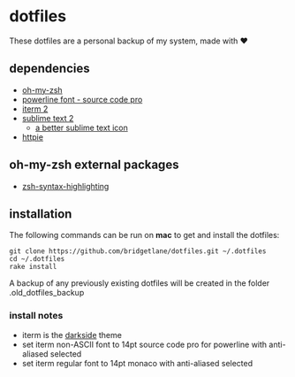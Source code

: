 # dotfiles
These dotfiles are a personal backup of my system, made with :heart:

## dependencies
- [oh-my-zsh](https://github.com/robbyrussell/oh-my-zsh)
- [powerline font - source code pro](https://github.com/powerline/fonts)
- [iterm 2](https://www.iterm2.com/)
- [sublime text 2](http://www.sublimetext.com/2)
    - [a better sublime text icon](https://dribbble.com/shots/1582459-Sublime-Text-Icon-for-Yosemite)
- [httpie](https://github.com/jkbrzt/httpie#http-method)

## oh-my-zsh external packages
- [zsh-syntax-highlighting](https://github.com/zsh-users/zsh-syntax-highlighting)

## installation
The following commands can be run on **mac** to get and install the dotfiles:
```
git clone https://github.com/bridgetlane/dotfiles.git ~/.dotfiles
cd ~/.dotfiles
rake install
```
A backup of any previously existing dotfiles will be created in the folder .old_dotfiles_backup

### install notes
- iterm is the [darkside](http://iterm2colorschemes.com/) theme
- set iterm non-ASCII font to 14pt source code pro for powerline with anti-aliased selected
- set iterm regular font to 14pt monaco with anti-aliased selected


